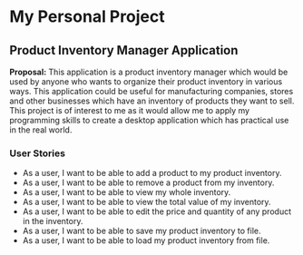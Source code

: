 # My Personal Project

## Product Inventory Manager Application
**Proposal:** This application is a product inventory manager which would be used by anyone who wants to organize their product inventory in various ways. This application could be useful for manufacturing companies, stores and other businesses which have an inventory of products they want to sell. This project is of interest to me as it would allow me to apply my programming skills to create a desktop application which has practical use in the real world. 

### User Stories
- As a user, I want to be able to add a product to my product inventory.
- As a user, I want to be able to remove a product from my inventory.
- As a user, I want to be able to view my whole inventory.
- As a user, I want to be able to view the total value of my inventory.
- As a user, I want to be able to edit the price and quantity of any product in the inventory.
- As a user, I want to be able to save my product inventory to file.
- As a user, I want to be able to load my product inventory from file.


